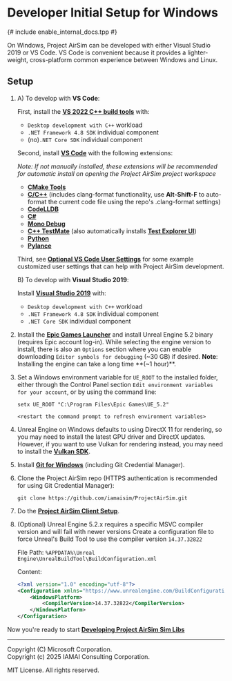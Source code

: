 # Developer Initial Setup for Windows
{# include enable_internal_docs.tpp #}

On Windows, Project AirSim can be developed with either Visual Studio 2019 or VS Code. VS Code is convenient because it provides a lighter-weight, cross-platform common experience between Windows and Linux.

## Setup

1.  A) To develop with **VS Code**:

    First, install the **[VS 2022 C++ build tools](https://visualstudio.microsoft.com/visual-cpp-build-tools/)** with:

    - `Desktop development with C++` workload
    - `.NET Framework 4.8 SDK` individual component
    - (no)`.NET Core SDK` individual component

    Second, install **[VS Code](https://code.visualstudio.com/)** with the following extensions:

    *Note: If not manually installed, these extensions will be recommended for automatic install on opening the Project AirSim project workspace*

    - **[CMake Tools](https://marketplace.visualstudio.com/items?itemName=ms-vscode.cmake-tools)**
    - **[C/C++](https://marketplace.visualstudio.com/items?itemName=ms-vscode.cpptools)** (includes clang-format functionality, use **Alt-Shift-F** to auto-format the current code file using the repo's .clang-format settings)
    - **[CodeLLDB](https://marketplace.visualstudio.com/items?itemName=vadimcn.vscode-lldb)**
    - **[C#](https://marketplace.visualstudio.com/items?itemName=ms-dotnettools.csharp)**
    - **[Mono Debug](https://marketplace.visualstudio.com/items?itemName=ms-vscode.mono-debug)**
    - **[C++ TestMate](https://marketplace.visualstudio.com/items?itemName=matepek.vscode-catch2-test-adapter)** (also automatically installs **[Test Explorer UI](https://marketplace.visualstudio.com/items?itemName=hbenl.vscode-test-explorer)**)
    - **[Python](https://marketplace.visualstudio.com/items?itemName=ms-python.python)**
    - **[Pylance](https://marketplace.visualstudio.com/items?itemName=ms-python.vscode-pylance)**

    Third, see **[Optional VS Code User Settings](vscode_user_settings.md)** for some example customized user settings that can help with Project AirSim development.

    B) To develop with **Visual Studio 2019**:

    Install **[Visual Studio 2019](https://visualstudio.microsoft.com/vs/)** with:

    - `Desktop development with C++` workload
    - `.NET Framework 4.8 SDK` individual component
    - `.NET Core SDK` individual component

2. Install the **[Epic Games Launcher](https://www.unrealengine.com/en-US/)** and install Unreal Engine 5.2 binary (requires Epic account log-in). While selecting the engine version to install, there is also an `Options` section where you can enable downloading `Editor symbols for debugging` (~30 GB) if desired. **Note**: Installing the engine can take a long time **(~1 hour)**.

3. Set a Windows environment variable for `UE_ROOT` to the installed folder, either through the Control Panel section `Edit environment variables for your account`, or by using the command line:

    ```
    setx UE_ROOT "C:\Program Files\Epic Games\UE_5.2"

    <restart the command prompt to refresh environment variables>
    ```

4. Unreal Engine on Windows defaults to using DirectX 11 for rendering, so you may need to install the latest GPU driver and DirectX updates. However, if you want to use Vulkan for rendering instead, you may need to install the **[Vulkan SDK](https://www.lunarg.com/vulkan-sdk/)**.

5. Install **[Git for Windows](https://gitforwindows.org/)** (including Git Credential Manager).

6. Clone the Project AirSim repo (HTTPS authentication is recommended for using Git Credential Manager):

    `git clone https://github.com/iamaisim/ProjectAirSim.git`

7. Do the **[Project AirSim Client Setup](../client_setup.md#setting-up-the-client-on-windows)**.

8. (Optional) Unreal Engine 5.2.x requires a specific MSVC compiler version and will fail with newer versions Create a configuration file to force Unreal's Build Tool to use the compiler version `14.37.32822`

    File Path: `%APPDATA%\Unreal Engine\UnrealBuildTool\BuildConfiguration.xml`

    Content:
    ```xml
    <?xml version="1.0" encoding="utf-8"?>
    <Configuration xmlns="https://www.unrealengine.com/BuildConfiguration">
        <WindowsPlatform>
            <CompilerVersion>14.37.32822</CompilerVersion>
        </WindowsPlatform>
    </Configuration>
    ```

Now you're ready to start **[Developing Project AirSim Sim Libs](use_source.md#developing-projectairsim-libs)**

---

Copyright (C) Microsoft Corporation.  
Copyright (c) 2025 IAMAI Consulting Corporation.

MIT License. All rights reserved.
